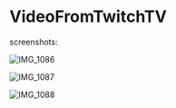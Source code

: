 # VideoFromTwitchTV
screenshots:

![IMG_1086](https://user-images.githubusercontent.com/45829413/55749085-72169480-5a40-11e9-885e-3e70b16e359e.png)

![IMG_1087](https://user-images.githubusercontent.com/45829413/55749094-76db4880-5a40-11e9-869d-6ea5ed79dc88.png)

![IMG_1088](https://user-images.githubusercontent.com/45829413/55749102-7b076600-5a40-11e9-918e-0bbdea7a63d4.png)
